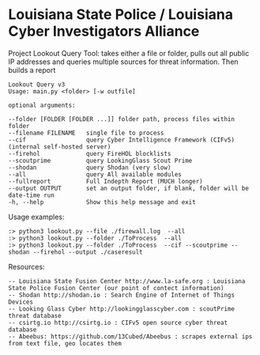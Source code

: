 # Louisiana State Police / Louisiana Cyber Investigators Alliance
 Project Lookout Query Tool: takes either a file or folder, pulls out all public IP addresses and queries multiple
   sources for threat information. Then builds a report

    Lookout Query v3 
    Usage: main.py <folder> [-w outfile] 

    optional arguments:

    --folder [FOLDER [FOLDER ...]] folder path, process files within folder
    --filename FILENAME   single file to process
    --cif                 query Cyber Intelligence Framework (CIFv5) (internal self-hosted server)
    --firehol             query FireHOL blocklists
    --scoutprime          query LookingGlass Scout Prime
    --shodan              query Shodan (very slow)
    --all                 query All available modules
    --fullreport          Full Indepth Report (MUCH longer)
    --output OUTPUT       set an output folder, if blank, folder will be date-time run
    -h, --help            Show this help message and exit


Usage examples:

    :> python3 lookout.py --file ./firewall.log  --all
    :> python3 lookout.py --folder ./ToProcess  --all 
    :> python3 lookout.py --folder ./ToProcess  --cif --scoutprime --shodan --firehol --output ./caseresult

 
Resources:

    -- Louisiana State Fusion Center http://www.la-safe.org : Louisiana State Police Fusion Center (our point of contect information)
    -- Shodan http://shodan.io : Search Engine of Internet of Things Devices
    -- Looking Glass Cyber http://lookingglasscyber.com : scoutPrime threat database
    -- csirtg.io http://csirtg.io : CIFv5 open source cyber threat database
    -- Abeebus: https://github.com/13Cubed/Abeebus : scrapes external ips from text file, geo locates them
   
